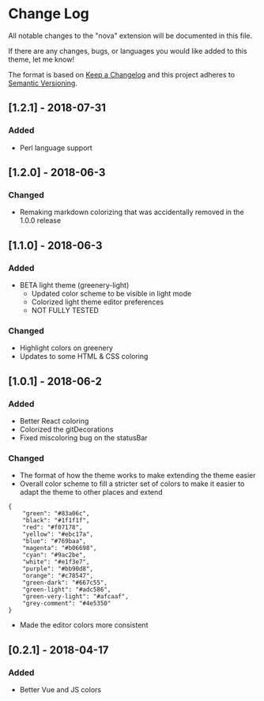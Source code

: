 # Change Log
All notable changes to the "nova" extension will be documented in this file.

If there are any changes, bugs, or languages you would like added to this theme, let me know!

The format is based on [Keep a Changelog](http://keepachangelog.com/en/1.0.0/)
and this project adheres to [Semantic Versioning](http://semver.org/spec/v2.0.0.html).

## [1.2.1] - 2018-07-31
### Added
- Perl language support

## [1.2.0] - 2018-06-3
### Changed
- Remaking markdown colorizing that was accidentally removed in the 1.0.0 release

## [1.1.0] - 2018-06-3
### Added
- BETA light theme (greenery-light)
    - Updated color scheme to be visible in light mode
    - Colorized light theme editor preferences
    - NOT FULLY TESTED

### Changed
- Highlight colors on greenery
- Updates to some HTML & CSS coloring

## [1.0.1] - 2018-06-2
### Added
- Better React coloring
- Colorized the gitDecorations
- Fixed miscoloring bug on the statusBar

### Changed
- The format of how the theme works to make extending the theme easier
- Overall color scheme to fill a stricter set of colors to make it easier to adapt the theme to other places and extend
```
{
    "green": "#83a06c",
    "black": "#1f1f1f",
    "red": "#f07178",
    "yellow": "#ebc17a",
    "blue": "#769baa",
    "magenta": "#b06698",
    "cyan": "#9ac2be",
    "white": "#e1f3e7",
    "purple": "#bb90d8",
    "orange": "#c78547",
    "green-dark": "#667c55",
    "green-light": "#adc586",
    "green-very-light": "#afcaaf",
    "grey-comment": "#4e5350"
}
```
- Made the editor colors more consistent

## [0.2.1] - 2018-04-17
### Added
- Better Vue and JS colors



